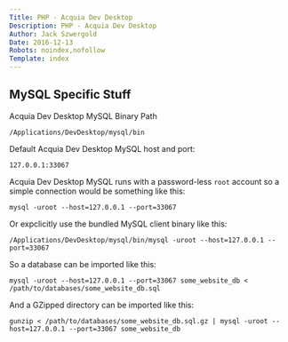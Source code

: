 ```yaml
---
Title: PHP - Acquia Dev Desktop
Description: PHP - Acquia Dev Desktop
Author: Jack Szwergold
Date: 2016-12-13
Robots: noindex,nofollow
Template: index
---
```


## MySQL Specific Stuff

Acquia Dev Desktop MySQL Binary Path

	/Applications/DevDesktop/mysql/bin

Default Acquia Dev Desktop MySQL host and port:

	127.0.0.1:33067

Acquia Dev Desktop MySQL runs with a password-less `root` account so a simple connection would be something like this:

	mysql -uroot --host=127.0.0.1 --port=33067

Or expclicitly use the bundled MySQL client binary like this:

	/Applications/DevDesktop/mysql/bin/mysql -uroot --host=127.0.0.1 --port=33067

So a database can be imported like this:

	mysql -uroot --host=127.0.0.1 --port=33067 some_website_db < /path/to/databases/some_website_db.sql

And a GZipped directory can be imported like this:

	gunzip < /path/to/databases/some_website_db.sql.gz | mysql -uroot --host=127.0.0.1 --port=33067 some_website_db
